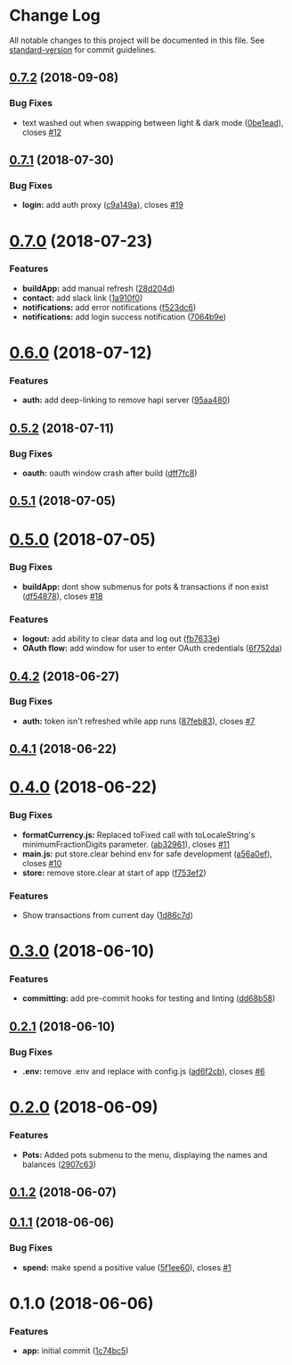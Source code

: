 # Change Log

All notable changes to this project will be documented in this file. See [standard-version](https://github.com/conventional-changelog/standard-version) for commit guidelines.

<a name="0.7.2"></a>
## [0.7.2](https://github.com/johneas10/bankBar/compare/v0.7.1...v0.7.2) (2018-09-08)


### Bug Fixes

* text washed out when swapping between light & dark mode ([0be1ead](https://github.com/johneas10/bankBar/commit/0be1ead)), closes [#12](https://github.com/johneas10/bankBar/issues/12)



<a name="0.7.1"></a>
## [0.7.1](https://github.com/johneas10/bankBar/compare/v0.7.0...v0.7.1) (2018-07-30)


### Bug Fixes

* **login:** add auth proxy ([c9a149a](https://github.com/johneas10/bankBar/commit/c9a149a)), closes [#19](https://github.com/johneas10/bankBar/issues/19)



<a name="0.7.0"></a>
# [0.7.0](https://github.com/johneas10/bankBar/compare/v0.6.0...v0.7.0) (2018-07-23)


### Features

* **buildApp:** add manual refresh ([28d204d](https://github.com/johneas10/bankBar/commit/28d204d))
* **contact:** add slack link ([1a910f0](https://github.com/johneas10/bankBar/commit/1a910f0))
* **notifications:** add error notifications ([f523dc6](https://github.com/johneas10/bankBar/commit/f523dc6))
* **notifications:** add login success notification ([7064b9e](https://github.com/johneas10/bankBar/commit/7064b9e))



<a name="0.6.0"></a>
# [0.6.0](https://github.com/johneas10/bankBar/compare/v0.5.2...v0.6.0) (2018-07-12)


### Features

* **auth:** add deep-linking to remove hapi server ([95aa480](https://github.com/johneas10/bankBar/commit/95aa480))



<a name="0.5.2"></a>
## [0.5.2](https://github.com/johneas10/bankBar/compare/v0.5.1...v0.5.2) (2018-07-11)


### Bug Fixes

* **oauth:** oauth window crash after build ([dff7fc8](https://github.com/johneas10/bankBar/commit/dff7fc8))



<a name="0.5.1"></a>
## [0.5.1](https://github.com/johneas10/bankBar/compare/v0.5.0...v0.5.1) (2018-07-05)



<a name="0.5.0"></a>
# [0.5.0](https://github.com/johneas10/bankBar/compare/v0.4.2...v0.5.0) (2018-07-05)


### Bug Fixes

* **buildApp:** dont show submenus for pots & transactions if non exist ([df54878](https://github.com/johneas10/bankBar/commit/df54878)), closes [#18](https://github.com/johneas10/bankBar/issues/18)


### Features

* **logout:** add ability to clear data and log out ([fb7633e](https://github.com/johneas10/bankBar/commit/fb7633e))
* **OAuth flow:** add window for user to enter OAuth credentials ([6f752da](https://github.com/johneas10/bankBar/commit/6f752da))



<a name="0.4.2"></a>
## [0.4.2](https://github.com/johneas10/bankBar/compare/v0.4.1...v0.4.2) (2018-06-27)


### Bug Fixes

* **auth:** token isn't refreshed while app runs ([87feb83](https://github.com/johneas10/bankBar/commit/87feb83)), closes [#7](https://github.com/johneas10/bankBar/issues/7)



<a name="0.4.1"></a>
## [0.4.1](https://github.com/johneas10/bankBar/compare/v0.4.0...v0.4.1) (2018-06-22)



<a name="0.4.0"></a>
# [0.4.0](https://github.com/johneas10/bankBar/compare/v0.3.0...v0.4.0) (2018-06-22)


### Bug Fixes

* **formatCurrency.js:** Replaced toFixed call with toLocaleString's minimumFractionDigits parameter. ([ab32961](https://github.com/johneas10/bankBar/commit/ab32961)), closes [#11](https://github.com/johneas10/bankBar/issues/11)
* **main.js:** put store.clear behind env for safe development ([a56a0ef](https://github.com/johneas10/bankBar/commit/a56a0ef)), closes [#10](https://github.com/johneas10/bankBar/issues/10)
* **store:** remove store.clear at start of app ([f753ef2](https://github.com/johneas10/bankBar/commit/f753ef2))


### Features

* Show transactions from current day ([1d86c7d](https://github.com/johneas10/bankBar/commit/1d86c7d))



<a name="0.3.0"></a>
# [0.3.0](https://github.com/johneas10/bankBar/compare/v0.2.1...v0.3.0) (2018-06-10)


### Features

* **committing:** add pre-commit hooks for testing and linting ([dd68b58](https://github.com/johneas10/bankBar/commit/dd68b58))



<a name="0.2.1"></a>
## [0.2.1](https://github.com/johneas10/bankBar/compare/v0.2.0...v0.2.1) (2018-06-10)


### Bug Fixes

* **.env:** remove .env and replace with config.js ([ad6f2cb](https://github.com/johneas10/bankBar/commit/ad6f2cb)), closes [#6](https://github.com/johneas10/bankBar/issues/6)



<a name="0.2.0"></a>
# [0.2.0](https://github.com/johneas10/bankBar/compare/v0.1.2...v0.2.0) (2018-06-09)


### Features

* **Pots:** Added pots submenu to the menu, displaying the names and balances ([2907c63](https://github.com/johneas10/bankBar/commit/2907c63))



<a name="0.1.2"></a>
## [0.1.2](https://github.com/johneas10/bankBar/compare/v0.1.1...v0.1.2) (2018-06-07)



<a name="0.1.1"></a>
## [0.1.1](https://github.com/johneas10/bankBar/compare/v0.1.0...v0.1.1) (2018-06-06)


### Bug Fixes

* **spend:** make spend a positive value ([5f1ee60](https://github.com/johneas10/bankBar/commit/5f1ee60)), closes [#1](https://github.com/johneas10/bankBar/issues/1)



<a name="0.1.0"></a>
# 0.1.0 (2018-06-06)


### Features

* **app:** initial commit ([1c74bc5](https://github.com/johneas10/bankBar/commit/1c74bc5))
